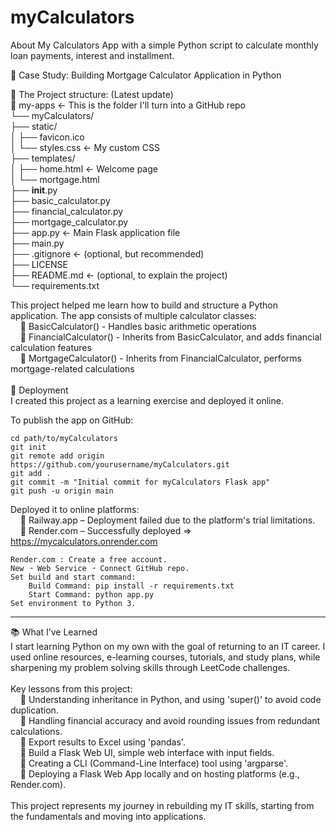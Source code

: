 # myCalculators
About My Calculators App with a simple Python script to calculate monthly loan payments, interest and installment.

🧠 Case Study: Building Mortgage Calculator Application in Python<br/>

🧩 The Project structure:  (Latest update)<br/>
    📁 my-apps                              ← This is the folder I'll turn into a GitHub repo<br/>
        └── myCalculators/<br/>
            ├── static/<br/>
            │   ├── favicon.ico<br/>
            │   └── styles.css              ← My custom CSS<br/>
            ├── templates/<br/>
            │   ├── home.html               ← Welcome page<br/>
            │   └── mortgage.html<br/>
            ├── __init__.py<br/>
            ├── basic_calculator.py<br/>
            ├── financial_calculator.py<br/>
            ├── mortgage_calculator.py<br/>
            ├── app.py                      ← Main Flask application file<br/>
            ├── main.py<br/>
            ├── .gitignore                  ← (optional, but recommended)<br/>
            ├── LICENSE<br/>
            ├── README.md                   ← (optional, to explain the project)<br/>
            └── requirements.txt<br/>

This project helped me learn how to build and structure a Python application. The app consists of multiple calculator classes:<br/>
&nbsp;&nbsp;&nbsp;&nbsp;🔹 BasicCalculator()     - Handles basic arithmetic operations<br/>
&nbsp;&nbsp;&nbsp;&nbsp;🔹 FinancialCalculator() - Inherits from BasicCalculator, and adds financial calculation features<br/>
&nbsp;&nbsp;&nbsp;&nbsp;🔹 MortgageCalculator()  - Inherits from FinancialCalculator, performs mortgage-related calculations<br/>
<br/>
🚀 Deployment<br/>
I created this project as a learning exercise and deployed it online.<br/>

To publish the app on GitHub:

    cd path/to/myCalculators
    git init
    git remote add origin https://github.com/yourusername/myCalculators.git
    git add .
    git commit -m "Initial commit for myCalculators Flask app"
    git push -u origin main

Deployed it to online platforms:<br/>
&nbsp;&nbsp;&nbsp;&nbsp;🔹 Railway.app – Deployment failed due to the platform's trial limitations.<br/>
&nbsp;&nbsp;&nbsp;&nbsp;🔹 Render.com – Successfully deployed ⇒ https://mycalculators.onrender.com<br/>

    Render.com : Create a free account.
    New ➝ Web Service ➝ Connect GitHub repo.
    Set build and start command:
        Build Command: pip install -r requirements.txt
        Start Command: python app.py
    Set environment to Python 3.

<hr>

📚 What I’ve Learned<br/>
I start learning Python on my own with the goal of returning to an IT career. I used online resources, e-learning courses, tutorials, and study plans, while sharpening my problem solving skills through LeetCode challenges.<br/>
<br/>
Key lessons from this project:<br/>
&nbsp;&nbsp;&nbsp;&nbsp;🔹 Understanding inheritance in Python, and using 'super()' to avoid code duplication.<br/>
&nbsp;&nbsp;&nbsp;&nbsp;🔹 Handling financial accuracy and avoid rounding issues from redundant calculations.<br/>
&nbsp;&nbsp;&nbsp;&nbsp;🔹 Export results to Excel using 'pandas'.<br/>
&nbsp;&nbsp;&nbsp;&nbsp;🔹 Build a Flask Web UI, simple web interface with input fields.<br/>
&nbsp;&nbsp;&nbsp;&nbsp;🔹 Creating a CLI (Command-Line Interface) tool using 'argparse'.<br/>
&nbsp;&nbsp;&nbsp;&nbsp;🔹 Deploying a Flask Web App locally and on hosting platforms (e.g., Render.com).<br/>
<br/>
This project represents my journey in rebuilding my IT skills, starting from the fundamentals and moving into applications.
